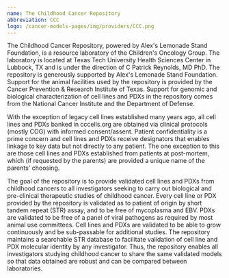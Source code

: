 ```yaml
---
name: The Childhood Cancer Repository
abbreviation: CCC
logo: /cancer-models-pages/img/providers/CCC.png
---
```


The Childhood Cancer Repository, powered by Alex's Lemonade Stand Foundation, is a resource laboratory of the Children's Oncology Group. The laboratory is located at Texas Tech University Health Sciences Center in Lubbock, TX and is under the direction of C Patrick Reynolds, MD PhD. The repository is generously supported by Alex's Lemonade Stand Foundation. Support for the animal facilities used by the repository is provided by the Cancer Prevention & Research Institute of Texas. Support for genomic and biological characterization of cell lines and PDXs in the repository comes from the National Cancer Institute and the Department of Defense.

With the exception of legacy cell lines established many years ago, all cell lines and PDXs banked in cccells.org are obtained via clinical protocols (mostly COG) with informed consent/assent. Patient confidentiality is a prime concern and cell lines and PDXs receive designators that enables linkage to key data but not directly to any patient. The one exception to this are those cell lines and PDXs established from patients at post-mortem, which (if requested by the parents) are provided a unique name of the parents' choosing.

The goal of the repository is to provide validated cell lines and PDXs from childhood cancers to all investigators seeking to carry out biological and pre-clinical therapeutic studies of childhood cancer. Every cell line or PDX provided by the repository is validated as to patient of origin by short tandem repeat (STR) assay, and to be free of mycoplasma and EBV. PDXs are validated to be free of a panel of viral pathogens as required by most animal use committees. Cell lines and PDXs are validated to be able to grow continuously and be sub-passable for additional studies. The repository maintains a searchable STR database to facilitate validation of cell line and PDX molecular identity by any investigator. Thus, the repository enables all investigators studying childhood cancer to share the same validated models so that data obtained are robust and can be compared between laboratories.

